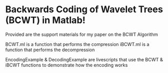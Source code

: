 # Backwards Coding of Wavelet Trees (BCWT) in Matlab!
Provided are the support materials for my paper on the BCWT Algorithm

BCWT.ml is a function that performs the compression
iBCWT.ml is a function that performs the decompression

EncodingExample & DecodingExample are livescripts that use the BCWT & iBCWT functions to demonstrate how the encoding works
